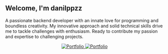 ## Welcome, I'm danilppzz
A passionate backend developer with an innate love for programming and boundless creativity. My innovative approach and solid technical skills drive me to tackle challenges with enthusiasm. Ready to contribute my passion and expertise to challenging projects.

<div align='center'>
  <a href="https://www.linkedin.com/in/danilppzz/" target="_blank">
    <img src="https://hono-badge-api.vercel.app/badge/default?color=white&ct=dark&text=LINKEDIN&rd=false" alt="Portfolio"/>
  </a>
  <a href="https://twitter.com/danilppzz/" target="_blank">
    <img src="https://hono-badge-api.vercel.app/badge/default?color=cyan&ct=dark&text=TWITTER&rd=false" alt="Portfolio"/>
  </a>
</div>
